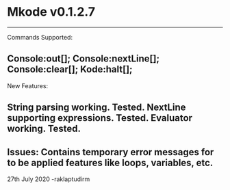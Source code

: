 # Mkode v0.1.2.7
-------------------
Commands Supported:

Console:out[];
Console:nextLine[];
Console:clear[];
Kode:halt[];
-------------------
New Features:

String parsing working. Tested.
NextLine supporting expressions. Tested.
Evaluator working. Tested.
-------------------
Issues:
Contains temporary error messages for to be applied features like loops, variables, etc.
-------------------
27th July 2020
-raklaptudirm
